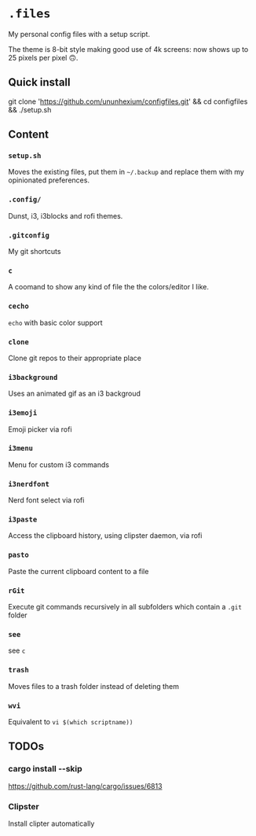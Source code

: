 # `.files`

My personal config files with a setup script.

The theme is 8-bit style making good use of 4k screens: now shows up to 25 pixels per pixel 🙃.

## Quick install

git clone 'https://github.com/ununhexium/configfiles.git' && cd configfiles && ./setup.sh

## Content

### `setup.sh`

Moves the existing files, put them in `~/.backup` and replace them with my opinionated preferences.

### `.config/`

Dunst, i3, i3blocks and rofi themes.

### `.gitconfig`

My git shortcuts

### `c`

A coomand to show any kind of file the the colors/editor I like.

### `cecho`

`echo` with basic color support

### `clone`

Clone git repos to their appropriate place

### `i3background`

Uses an animated gif as an i3 backgroud

### `i3emoji`

Emoji picker via rofi

### `i3menu`

Menu for custom i3 commands

### `i3nerdfont`

Nerd font select via rofi

### `i3paste`

Access the clipboard history, using clipster daemon, via rofi

### `pasto`

Paste the current clipboard content to a file

### `rGit`

Execute git commands recursively in all subfolders which contain a `.git` folder

### `see`

see `c`

### `trash`

Moves files to a trash folder instead of deleting them

### `wvi`

Equivalent to `vi $(which scriptname))`



## TODOs

### cargo install --skip

https://github.com/rust-lang/cargo/issues/6813

### Clipster

Install clipter automatically
